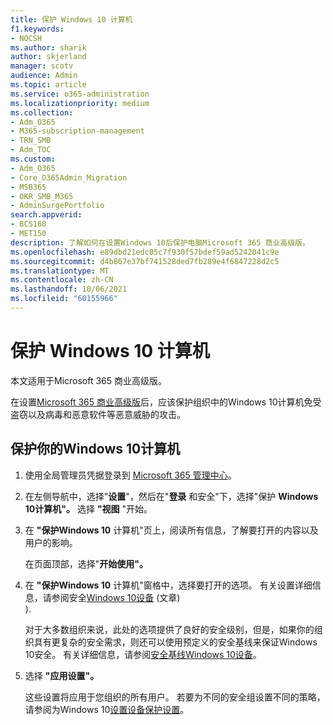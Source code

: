 ```yaml
---
title: 保护 Windows 10 计算机
f1.keywords:
- NOCSH
ms.author: sharik
author: skjerland
manager: scotv
audience: Admin
ms.topic: article
ms.service: o365-administration
ms.localizationpriority: medium
ms.collection:
- Adm_O365
- M365-subscription-management
- TRN_SMB
- Adm_TOC
ms.custom:
- Adm_O365
- Core_O365Admin_Migration
- MSB365
- OKR_SMB_M365
- AdminSurgePortfolio
search.appverid:
- BCS160
- MET150
description: 了解如何在设置Windows 10后保护电脑Microsoft 365 商业高级版。
ms.openlocfilehash: e89dbd21edc05c7f930f57bdef59ad5242041c9e
ms.sourcegitcommit: d4b867e37bf741528ded7fb289e4f6847228d2c5
ms.translationtype: MT
ms.contentlocale: zh-CN
ms.lasthandoff: 10/06/2021
ms.locfileid: "60155966"
---
```

# <a name="secure-windows-10-computers"></a>保护 Windows 10 计算机

本文适用于Microsoft 365 商业高级版。

在设置[Microsoft 365 商业高级版](business-set-up.md)后，应该保护组织中的Windows 10计算机免受盗窃以及病毒和恶意软件等恶意威胁的攻击。

## <a name="to-secure-your-windows-10-computers"></a>保护你的Windows 10计算机

1. 使用全局管理员凭据登录到 [Microsoft 365 管理中心](https://admin.microsoft.com)。 
2. 在左侧导航中，选择"**设置**"，然后在"**登录** 和安全"下，选择"保护 **Windows 10计算机"。** 选择 **"视图** "开始。
3. 在 **"保护Windows 10** 计算机"页上，阅读所有信息，了解要打开的内容以及用户的影响。

    在页面顶部，选择"**开始使用"。**

4. 在 **"保护Windows 10** 计算机"窗格中，选择要打开的选项。 有关设置详细信息，请参阅安全[Windows 10设备](../misc/secure-windows-10-devices.md) (文章) \
). 
    
    对于大多数组织来说，此处的选项提供了良好的安全级别，但是，如果你的组织具有更复杂的安全需求，则还可以使用预定义的安全基线来保证Windows 10安全。 有关详细信息，请参阅[安全基线Windows 10设备](/mem/intune/protect/security-baselines)。   

1. 选择 **"应用设置"。**

    这些设置将应用于您组织的所有用户。 若要为不同的安全组设置不同的策略，请参阅为Windows 10[设置设备保护设置](../devices/protection-settings-for-windows-10-pcs.md)。